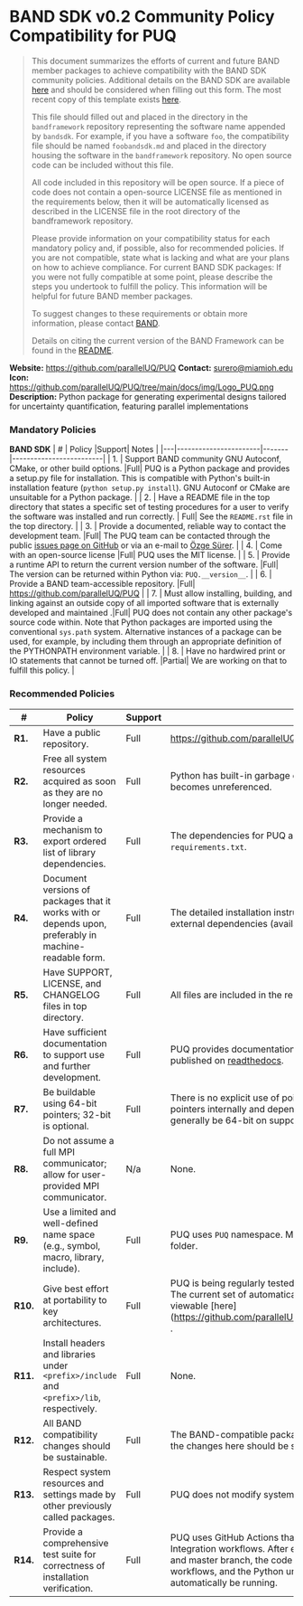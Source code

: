# BAND SDK v0.2 Community Policy Compatibility for PUQ


> This document summarizes the efforts of current and future BAND member packages to achieve compatibility with the BAND SDK community policies.  Additional details on the BAND SDK are available [here](/resources/sdkpolicies/bandsdk.md) and should be considered when filling out this form. The most recent copy of this template exists [here](/resources/sdkpolicies/template.md).
>
> This file should filled out and placed in the directory in the `bandframework` repository representing the software name appended by `bandsdk`.  For example, if you have a software `foo`, the compatibility file should be named `foobandsdk.md` and placed in the directory housing the software in the `bandframework` repository. No open source code can be included without this file.
>
> All code included in this repository will be open source.  If a piece of code does not contain a open-source LICENSE file as mentioned in the requirements below, then it will be automatically licensed as described in the LICENSE file in the root directory of the bandframework repository.
>
> Please provide information on your compatibility status for each mandatory policy and, if possible, also for recommended policies. If you are not compatible, state what is lacking and what are your plans on how to achieve compliance. For current BAND SDK packages: If you were not fully compatible at some point, please describe the steps you undertook to fulfill the policy. This information will be helpful for future BAND member packages.
>
> To suggest changes to these requirements or obtain more information, please contact [BAND](https://bandframework.github.io/team).
>
> Details on citing the current version of the BAND Framework can be found in the [README](https://github.com/bandframework/bandframework).


**Website:** https://github.com/parallelUQ/PUQ
**Contact:** surero@miamioh.edu
**Icon:** https://github.com/parallelUQ/PUQ/tree/main/docs/img/Logo_PUQ.png
**Description:**  Python package for generating experimental designs tailored for uncertainty quantification, featuring parallel implementations

### Mandatory Policies

**BAND SDK**
| # | Policy                 |Support| Notes                   |
|---|-----------------------|-------|-------------------------|
| 1. | Support BAND community GNU Autoconf, CMake, or other build options. |Full| PUQ is a Python package and provides a setup.py file for installation. This is compatible with Python's built-in installation feature (``python setup.py install``). GNU Autoconf or CMake are unsuitable for a Python package. |
| 2. | Have a README file in the top directory that states a specific set of testing procedures for a user to verify the software was installed and run correctly. | Full|  See the `README.rst` file in the top directory. |
| 3. | Provide a documented, reliable way to contact the development team. |Full| The PUQ team can be contacted through the public [issues page on GitHub](https://github.com/parallelUQ/PUQ/issues) or via an e-mail to [Özge Sürer](surero@miamioh.edu). |
| 4. | Come with an open-source license |Full| PUQ uses the MIT license. |
| 5. | Provide a runtime API to return the current version number of the software. |Full| The version can be returned within Python via: `PUQ.__version__`. |
| 6. | Provide a BAND team-accessible repository. |Full| https://github.com/parallelUQ/PUQ |
| 7. | Must allow installing, building, and linking against an outside copy of all imported software that is externally developed and maintained .|Full| PUQ does not contain any other package's source code within. Note that Python packages are imported using the conventional `sys.path` system. Alternative instances of a package can be used, for example, by including them through an appropriate definition of the PYTHONPATH environment variable. |
| 8. | Have no hardwired print or IO statements that cannot be turned off. |Partial| We are working on that to fulfill this policy. |



### Recommended Policies

| # | Policy                 |Support| Notes                   |
|---|------------------------|-------|-------------------------|
|**R1.**| Have a public repository. |Full| https://github.com/parallelUQ/PUQ is publicly available.  |
|**R2.**| Free all system resources acquired as soon as they are no longer needed. |Full| Python has built-in garbage collection that frees memory when it becomes unreferenced. |
|**R3.**| Provide a mechanism to export ordered list of library dependencies. |Full| The dependencies for PUQ are given in `setup.py` and `requirements.txt`. |
|**R4.**| Document versions of packages that it works with or depends upon, preferably in machine-readable form.  |Full|  The detailed installation instructions come with a full list of tested external dependencies (available on github `README.rst`). |
|**R5.**| Have SUPPORT, LICENSE, and CHANGELOG files in top directory.  |Full| All files are included in the repository. |
|**R6.**| Have sufficient documentation to support use and further development.  |Full| PUQ provides documentation through a *Sphinx* framework. It is published on [readthedocs](https://PUQ.readthedocs.io). |
|**R7.**| Be buildable using 64-bit pointers; 32-bit is optional. |Full| There is no explicit use of pointers in PUQ, as Python handles pointers internally and depends on the install of Python, which will generally be 64-bit on supported systems. |
|**R8.**| Do not assume a full MPI communicator; allow for user-provided MPI communicator. |N/a| None. |
|**R9.**| Use a limited and well-defined name space (e.g., symbol, macro, library, include). |Full| PUQ uses `PUQ` namespace. Modules have `PUQ` prefix, and in `PUQ` folder. |
|**R10.**| Give best effort at portability to key architectures. |Full| PUQ is being regularly tested on Mac OS, Linux, and MS Windows. The current set of automatically tested, common architectures is viewable [here](https://github.com/parallelUQ/PUQ/blob/master/.github/workflows/ . |
|**R11.**| Install headers and libraries under `<prefix>/include` and `<prefix>/lib`, respectively. |Full| None.|
|**R12.**| All BAND compatibility changes should be sustainable. |Full| The BAND-compatible package is in the standard release path. All the changes here should be sustainable.|
|**R13.**| Respect system resources and settings made by other previously called packages. |Full| PUQ does not modify system resources or settings. |
|**R14.**| Provide a comprehensive test suite for correctness of installation verification. |Full| PUQ uses GitHub Actions that allow to set up Continuous Integration workflows. After each push and pull request to develop and master branch, the code will be tested with automated workflows, and the Python unit tests under tests/unit_tests will automatically be running. |
